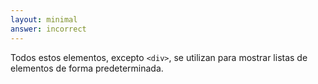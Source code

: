 ```yaml
---
layout: minimal
answer: incorrect 
---
```


<!-- All these elements, except `<div>`, are used in displaying lists of items by default. -->
Todos estos elementos, excepto `<div>`, se utilizan para mostrar listas de elementos de forma predeterminada.